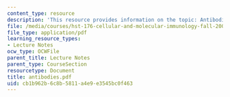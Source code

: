 ```yaml
---
content_type: resource
description: 'This resource provides information on the topic: Antibodies.'
file: /media/courses/hst-176-cellular-and-molecular-immunology-fall-2005/cb1b962b6c8b5811a4e9e3545bc0f463_antibodies.pdf
file_type: application/pdf
learning_resource_types:
- Lecture Notes
ocw_type: OCWFile
parent_title: Lecture Notes
parent_type: CourseSection
resourcetype: Document
title: antibodies.pdf
uid: cb1b962b-6c8b-5811-a4e9-e3545bc0f463
---
```


